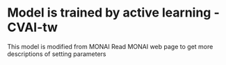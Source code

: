 # Model is trained by active learning - CVAI-tw

This model is modified from MONAI
Read MONAI web page to get more descriptions of setting parameters 
